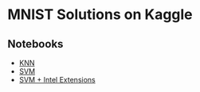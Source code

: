 # MNIST Solutions on Kaggle

## Notebooks

- [KNN](digit-recognizer-knn.ipynb)
- [SVM](digit-recognizer-svm.ipynb)
- [SVM + Intel Extensions](nist-svm-intel.ipynb)
